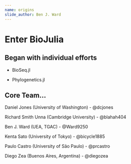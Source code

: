 ```yaml
---
name: origins
slide_author: Ben J. Ward
---
```

# Enter BioJulia

## Began with individual efforts

- BioSeq.jl

- Phylogenetics.jl

## Core Team...
Daniel Jones (University of Washington) - @dcjones

Richard Smith Unna (Cambridge University) - @blahah404

Ben J. Ward (UEA, TGAC) - @Ward9250

Kenta Sato (University of Tokyo) - @bicycle1885

Paulo Castro (University of São Paulo) - @prcastro

Diego Zea (Buenos Aires, Argentina) - @diegozea
